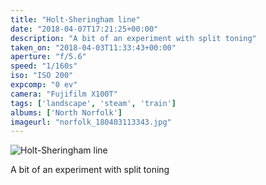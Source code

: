 ```yaml
---
title: "Holt-Sheringham line"
date: "2018-04-07T17:21:25+00:00"
description: "A bit of an experiment with split toning"
taken_on: "2018-04-03T11:33:43+00:00"
aperture: "f/5.6"
speed: "1/160s"
iso: "ISO 200"
expcomp: "0 ev"
camera: "Fujifilm X100T"
tags: ['landscape', 'steam', 'train']
albums: ['North Norfolk']
imageurl: "norfolk_180403113343.jpg"
---
```


![Holt-Sheringham line](https://wingsopenwide-images.s3.amazonaws.com/xs/norfolk_180403113343.jpg)

A bit of an experiment with split toning
